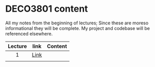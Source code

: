# DECO3801 content

All my notes from the beginning of lectures; Since these are moreso informational they will be complete. My project and codebase will be referenced elsewhere.

| Lecture | link | Content |
| :-----: | ---- | ------- |
|    1    |  [Link](../docs/;ecture1.html) |         |
|         |      |         |

